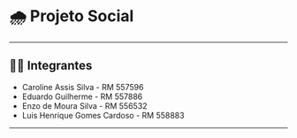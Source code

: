 # 🌧️ Projeto Social

---

## 👨‍💻 Integrantes

- Caroline Assis Silva - RM 557596
- Eduardo Guilherme - RM 557886  
- Enzo de Moura Silva - RM 556532  
- Luis Henrique Gomes Cardoso - RM 558883  

---
